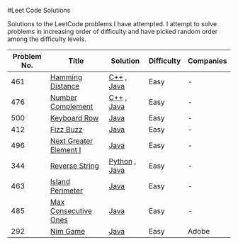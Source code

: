 #Leet Code Solutions

Solutions to the LeetCode problems I have attempted. I attempt to solve problems in increasing order of difficulty and have picked random order among the difficulty levels.

| Problem No. | Title  | Solution  | Difficulty  | Companies |
|---|---|---|---|---|
| 461  | [Hamming Distance](https://leetcode.com/problems/hamming-distance/?tab=Description) |  [C++](https://github.com/stuti-rastogi/leetcodesolutions/blob/master/hammingDistance/hammingDistance.cpp) , [Java](https://github.com/stuti-rastogi/leetcodesolutions/blob/master/hammingDistance/hammingDistance.java) | Easy  | - |
| 476  | [Number Complement](https://leetcode.com/problems/number-complement/?tab=Description) |  [C++](https://github.com/stuti-rastogi/leetcodesolutions/blob/master/numberComplement/NumberComplement.cpp) , [Java](https://github.com/stuti-rastogi/leetcodesolutions/blob/master/numberComplement/nnumberComplement.java) | Easy  | - |
| 500  | [Keyboard Row](https://leetcode.com/problems/keyboard-row/?tab=Description) |  [Java](https://github.com/stuti-rastogi/leetcodesolutions/blob/master/keyboardRow/KeyboardRow.java) | Easy  | - |
| 412  | [Fizz Buzz](https://leetcode.com/problems/fizz-buzz/?tab=Description) |  [Java](https://github.com/stuti-rastogi/leetcodesolutions/blob/master/fizzBuzz/FizzBuzz.java) | Easy  | - |
| 496  | [Next Greater Element I](https://leetcode.com/problems/next-greater-element-i/?tab=Description) |  [Java](https://github.com/stuti-rastogi/leetcodesolutions/blob/master/nextGreaterElement1/NextGreaterElement1.java) | Easy  | - |
| 344  | [Reverse String](https://leetcode.com/problems/reverse-string/?tab=Description) | [Python](https://github.com/stuti-rastogi/leetcodesolutions/blob/master/reverseString/ReverseString.py) ,  [Java](https://github.com/stuti-rastogi/leetcodesolutions/blob/master/reverseString/ReverseString.java) | Easy  | - |
| 463  | [Island Perimeter](https://leetcode.com/problems/island-perimeter/?tab=Description) |  [Java](https://github.com/stuti-rastogi/leetcodesolutions/blob/master/islandPerimeter/islandPerimeter.java) | Easy  | - |
| 485  | [Max Consecutive Ones](https://leetcode.com/problems/max-consecutive-ones/?tab=Description) |  [Java](https://github.com/stuti-rastogi/leetcodesolutions/blob/master/findMaxConsecutiveOnes/FindMaxConsecutiveOnes.java) | Easy  | - |
 292  | [Nim Game](https://leetcode.com/problems/nim-game/?tab=Description) |  [Java](https://github.com/stuti-rastogi/leetcodesolutions/blob/master/nimGame/NimGame.java) | Easy  | Adobe |
